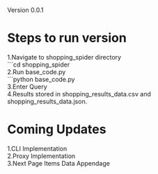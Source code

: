 Version 0.0.1 

<h1>Steps to run version</h1>
1.Navigate to shopping_spider directory<br>
```cd shopping_spider<br>
2.Run base_code.py<br>
```python base_code.py<br>
3.Enter Query<br>
4.Results stored in shopping_results_data.csv and shopping_results_data.json.<br>

<h1>Coming Updates</h1>
1.CLI Implementation<br>
2.Proxy Implementation<br>
3.Next Page Items Data Appendage<br>
